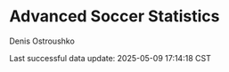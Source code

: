 # Advanced Soccer Statistics
Denis Ostroushko

<!-- gfm -->

Last successful data update: 2025-05-09 17:14:18 CST
